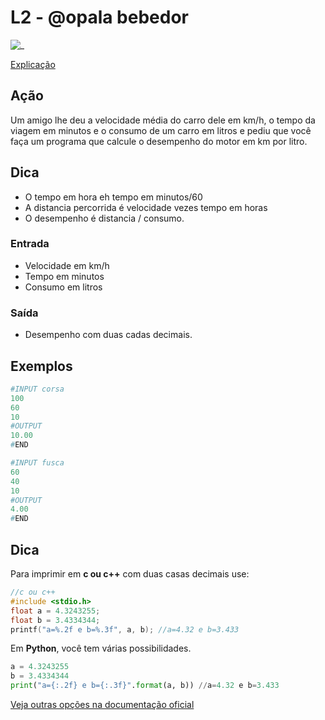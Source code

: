# L2 - @opala bebedor

![_](cover.jpg)

[Explicação](https://youtu.be/d0nlVzjtMBE)

## Ação

Um amigo lhe deu a velocidade média do carro dele em km/h, o tempo da viagem em minutos e o consumo de um carro em litros e pediu que você faça um programa que calcule o desempenho do motor em km por litro.

## Dica

- O tempo em hora eh tempo em minutos/60
- A distancia percorrida é velocidade vezes tempo em horas
- O desempenho é distancia / consumo.

### Entrada

- Velocidade em km/h
- Tempo em minutos
- Consumo em litros

### Saída

- Desempenho com duas cadas decimais.

## Exemplos

``` py
#INPUT corsa
100
60
10
#OUTPUT
10.00
#END
```

```py
#INPUT fusca
60
40
10
#OUTPUT
4.00
#END
```

## Dica

Para imprimir em **c ou c++** com duas casas decimais use:

```C
//c ou c++
#include <stdio.h>
float a = 4.3243255;
float b = 3.4334344;
printf("a=%.2f e b=%.3f", a, b); //a=4.32 e b=3.433
```

Em  **Python**, você tem várias possibilidades.

```py
a = 4.3243255
b = 3.4334344
print("a={:.2f} e b={:.3f}".format(a, b)) //a=4.32 e b=3.433
```
[Veja outras opções na documentação oficial](https://docs.python.org/pt-br/3/tutorial/inputoutput.html#fancier-output-formatting)
